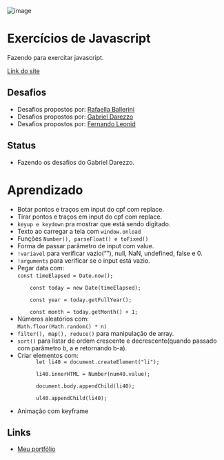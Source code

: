 ![image](https://user-images.githubusercontent.com/88604193/207749517-72410fdb-e045-4181-8692-bc352a8b5356.png)

<h1>Exercícios de Javascript</h1>
<p>Fazendo para exercitar javascript.</p>
<a href="https://sabrina1408.github.io/exerciciosJavascript/" target="_blank">Link do site</a>
<h2>Desafios</h2>
<ul>
    <li>Desafios propostos por: 
        <a href="pages/rafaella/index.html" target="_blank">Rafaella Ballerini</a>
    </li>
    <li>Desafios propostos por: 
        <a href="pages/gabriel/index.html" target="_blank">Gabriel Darezzo</a>
    </li>
    <li>Desafios propostos por: 
        <a href="pages/fernando/index.html" target="_blank">Fernando Leonid</a>
    </li>
</ul>
<h2>Status</h2>
<ul>
  <li>Fazendo os desafios do Gabriel Darezzo.</li>
</ul>
<h1>Aprendizado</h1>
<ul>
  <li>Botar pontos e traços em input do cpf com replace.</li>
  <li>Tirar pontos e traços em input do cpf com replace.</li>
  <li><code>keyup e keydown</code> pra mostrar que está sendo digitado.</li>
  <li>Texto ao carregar a tela com <code>window.onload</code></li>
  <li>Funções <code>Number(), parseFloat() e toFixed()</code></li>
  <li>Forma de passar parâmetro de input com value.</li>
  <li><code>!variavel</code> para verificar vazio(””), null, NaN, undefined, false e 0.</li>
  <li><code>!arguments</code> para verificar se o input está vazio.</li>
  <li>Pegar data com: <br> 
    <code>const timeElapsed = Date.now(); <br>
    const today = new Date(timeElapsed); <br>
    const year = today.getFullYear();<br>
    const month = today.getMonth() + 1;</code>
  </li>
  <li>Números aleatórios com: <br>
    <code>Math.floor(Math.random() * n)</code>
  </li>
  <li><code>filter(), map(), reduce()</code> para manipulação de array.</li>
  <li><code>sort()</code> para listar de ordem crescente e decrescente(quando passado com parâmetro b, a e retornando  b-a).</li>
  <li>
    Criar elementos com:
    <code>
      let li40 = document.createElement("li"); <br>
      li40.innerHTML = Number(num40.value); <br>
      document.body.appendChild(li40); <br>
      ul40.appendChild(li40);
    </code>
  </li>
  <li>Animação com keyframe</li>
</ul>
<h2>Links</h2>
<ul>
  <li>
    <a href="https://sabrinaalves.tk" target="_blank">Meu portfólio</a>
  </li>
</ul>